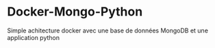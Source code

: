 # Docker-Mongo-Python

Simple achitecture docker avec une base de données MongoDB et une application python